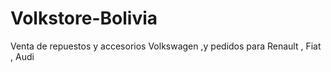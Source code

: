 # Volkstore-Bolivia
Venta de repuestos y accesorios Volkswagen ,y pedidos para Renault , Fiat , Audi 
